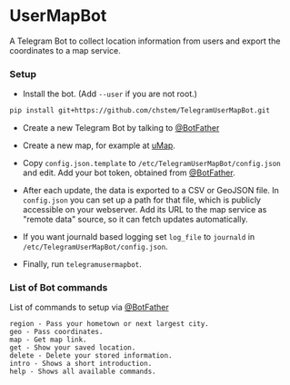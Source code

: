 # UserMapBot

A Telegram Bot to collect location information from users and export the coordinates to a map service.

### Setup
- Install the bot. (Add `--user` if you are not root.)

```bash
pip install git+https://github.com/chstem/TelegramUserMapBot.git
```

- Create a new Telegram Bot by talking to [@BotFather](https://telegram.me/botfather)

- Create a new map, for example at [uMap](http://umap.openstreetmap.fr/en/).

- Copy `config.json.template` to `/etc/TelegramUserMapBot/config.json` and edit. Add your bot token, obtained from [@BotFather](https://telegram.me/botfather).

- After each update, the data is exported to a CSV or GeoJSON file. In `config.json` you can set up a path for that file, which is publicly accessible on your webserver. Add its URL to the map service as "remote data" source, so it can fetch updates automatically.

- If you want journald based logging set `log_file` to `journald` in `/etc/TelegramUserMapBot/config.json`.

- Finally, run `telegramusermapbot`.

### List of Bot commands
List of commands to setup via [@BotFather](https://telegram.me/botfather)

```
region - Pass your hometown or next largest city.
geo - Pass coordinates.
map - Get map link.
get - Show your saved location.
delete - Delete your stored information.
intro - Shows a short introduction.
help - Shows all available commands.
```
